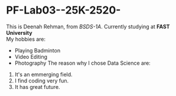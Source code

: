 # PF-Lab03--25K-2520-
This is Deenah Rehman, from *BSDS-1A*\.
Currently studying at **FAST University**\
My hobbies are:
- Playing Badminton
- Video Editing
- Photography
The reason why I chose Data Science are:
1. It's an emmerging field.
2. I find coding very fun.
3. It has great future.
